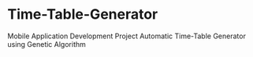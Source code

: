 # Time-Table-Generator
Mobile Application Development Project Automatic Time-Table Generator using Genetic Algorithm
